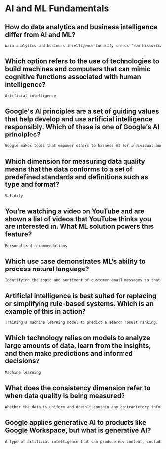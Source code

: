 # AI and ML Fundamentals
## How do data analytics and business intelligence differ from AI and ML?
```cmd
Data analytics and business intelligence identify trends from historical data, whereas AI and ML use data to make decisions for future business.
```
## Which option refers to the use of technologies to build machines and computers that can mimic cognitive functions associated with human intelligence?
```cmd
Artificial intelligence
```
## Google's AI principles are a set of guiding values that help develop and use artificial intelligence responsibly. Which of these is one of Google’s AI principles?
```cmd
Google makes tools that empower others to harness AI for individual and collective benefit.
```
## Which dimension for measuring data quality means that the data conforms to a set of predefined standards and definitions such as type and format?
```cmd
Validity
```
## You’re watching a video on YouTube and are shown a list of videos that YouTube thinks you are interested in. What ML solution powers this feature?
```cmd
Personalized recommendations
```
## Which use case demonstrates ML’s ability to process natural language?
```cmd
Identifying the topic and sentiment of customer email messages so that they can be routed to the relevant department.
```
## Artificial intelligence is best suited for replacing or simplifying rule-based systems. Which is an example of this in action?
```cmd
Training a machine learning model to predict a search result ranking.
```
## Which technology relies on models to analyze large amounts of data, learn from the insights, and then make predictions and informed decisions?
```cmd
Machine learning
```
## What does the consistency dimension refer to when data quality is being measured?
```cmd
Whether the data is uniform and doesn’t contain any contradictory information.
```
## Google applies generative AI to products like Google Workspace, but what is generative AI?
```cmd
A type of artificial intelligence that can produce new content, including text, images, audio, and synthetic data.
```
